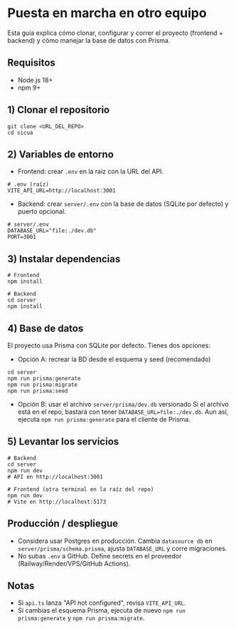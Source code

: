 # Puesta en marcha en otro equipo

Esta guía explica cómo clonar, configurar y correr el proyecto (frontend + backend) y cómo manejar la base de datos con Prisma.

## Requisitos
- Node.js 18+
- npm 9+

## 1) Clonar el repositorio
```
git clone <URL_DEL_REPO>
cd sicua
```

## 2) Variables de entorno
- Frontend: crear `.env` en la raíz con la URL del API.
```
# .env (raíz)
VITE_API_URL=http://localhost:3001
```
- Backend: crear `server/.env` con la base de datos (SQLite por defecto) y puerto opcional.
```
# server/.env
DATABASE_URL="file:./dev.db"
PORT=3001
```

## 3) Instalar dependencias
```
# Frontend
npm install

# Backend
cd server
npm install
```

## 4) Base de datos
El proyecto usa Prisma con SQLite por defecto.
Tienes dos opciones:

- Opción A: recrear la BD desde el esquema y seed (recomendado)
```
cd server
npm run prisma:generate
npm run prisma:migrate
npm run prisma:seed
```

- Opción B: usar el archivo `server/prisma/dev.db` versionado
Si el archivo está en el repo, bastará con tener `DATABASE_URL=file:./dev.db`. Aun así, ejecuta `npm run prisma:generate` para el cliente de Prisma.

## 5) Levantar los servicios
```
# Backend
cd server
npm run dev
# API en http://localhost:3001

# Frontend (otra terminal en la raíz del repo)
npm run dev
# Vite en http://localhost:5173
```

## Producción / despliegue
- Considera usar Postgres en producción. Cambia `datasource db` en `server/prisma/schema.prisma`, ajusta `DATABASE_URL` y corre migraciones.
- No subas `.env` a GitHub. Define secrets en el proveedor (Railway/Render/VPS/GitHub Actions).

## Notas
- Si `api.ts` lanza "API not configured", revisa `VITE_API_URL`.
- Si cambias el esquema Prisma, ejecuta de nuevo `npm run prisma:generate` y `npm run prisma:migrate`.
